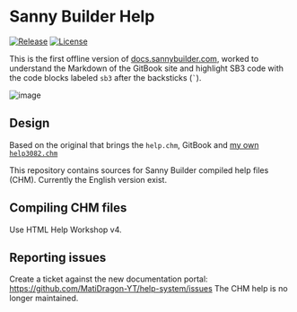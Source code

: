 # Sanny Builder Help
[![Release](https://img.shields.io/github/v/tag/MatiDragon-YT/help-system?style=for-the-badge)](https://github.com/MatiDragon-YT/help-system/releases)
[![License](https://img.shields.io/github/license/MatiDragon-YT/help-system?style=for-the-badge)](https://github.com/MatiDragon-YT/help-system/blob/master/LICENSE)

This is the first offline version of [docs.sannybuilder.com](https://docs.sannybuilder.com/), worked to understand the Markdown of the GitBook site and highlight SB3 code with the code blocks labeled `sb3` after the backsticks (<code>&#x0060;</code>).

![image](https://user-images.githubusercontent.com/43966706/146110839-e366b39b-4e16-465f-8c64-937afef2b089.png)

## Design
Based on the original that brings the `help.chm`, GitBook and [my own `help3082.chm`](https://github.com/MatiDragon-YT/doc-chm)

This repository contains sources for Sanny Builder compiled help files (CHM). Currently the English version exist.

## Compiling CHM files
Use HTML Help Workshop v4.

## Reporting issues
Create a ticket against the new documentation portal: https://github.com/MatiDragon-YT/help-system/issues The CHM help is no longer maintained.
